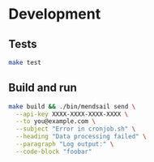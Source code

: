 # Development

## Tests

```bash
make test
```

## Build and run

```bash
make build && ./bin/mendsail send \
  --api-key XXXX-XXXX-XXXX-XXXX \
  --to you@example.com \
  --subject "Error in cronjob.sh" \
  --heading "Data processing failed" \
  --paragraph "Log output:" \
  --code-block "foobar"
```

